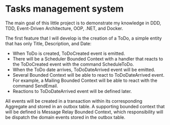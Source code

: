 # Tasks management system

The main goal of this little project is to demonstrate my knowledge in DDD, TDD, Event-Driven Architecture, OOP, .NET, and Docker.

The first feature that I will develop is the creation of a ToDo, a simple entity that has only Title, Description, and Date:

- When ToDo is created, ToDoCreated event is emitted.
- There will be a Scheduler Bounded Context with a handler that reacts to the ToDoCreated event with the command ScheduleToDo.
- When the ToDo date arrives, ToDoDateArrived event will be emitted.
- Several Bounded Context will be able to react to ToDoDateArrived event. For example, a Mailing Bounded Context will be able to react with the command SendEmail.
- Reactions to ToDoDateArrived event will be defined later.

All events will be created in a transaction within its corresponding Aggregate and stored in an outbox table. A supporting bounded context that will be defined is Message Relay Bounded Context, which responsibility will be dispatch the domain events stored in the outbox table.
